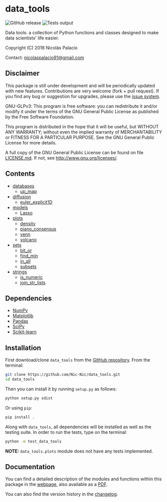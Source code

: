 # data_tools

![GitHub release](https://img.shields.io/badge/release-v0.0.5-blue.svg)
![Tests output](https://img.shields.io/badge/tests-100%25_passed-brightgreen.svg)

Data tools: a collection of Python functions and classes designed to
make data scientists' life easier.

Copyright (C) 2018 Nicolàs Palacio

Contact: [nicolaspalacio91@gmail.com](mailto:nicolaspalacio91@gmail.com)

## Disclaimer

This package is still under development and will be periodically updated
with new features. Contributions are very welcome (fork + pull request).
If you find any bug or suggestion for upgrades, please use the [issue
system](https://github.com/Nic-Nic/data_tools/issues).


GNU-GLPv3:
This program is free software: you can redistribute it and/or modify it
under the terms of the GNU General Public License as published by the
Free Software Foundation.

This program is distributed in the hope that it will be useful, but
WITHOUT ANY WARRANTY; without even the implied warranty of
MERCHANTABILITY or FITNESS FOR A PARTICULAR PURPOSE. See the GNU General
Public License for more details.

A full copy of the GNU General Public License can be found on file
[LICENSE.md](LICENSE.md). If not, see <http://www.gnu.org/licenses/>.

## Contents

- [databases](https://nic-nic.github.io/data_tools/html/databases.html)
    - [up_map](https://nic-nic.github.io/data_tools/html/databases.html#data_tools.databases.up_map)
- [diffusion](https://nic-nic.github.io/data_tools/html/diffusion.html)
    - [euler_explicit1D](https://nic-nic.github.io/data_tools/html/models.html#data_tools.diffusion.euler_explicit1D)
- [models](https://nic-nic.github.io/data_tools/html/models.html)
    - [Lasso](https://nic-nic.github.io/data_tools/html/models.html#data_tools.models.Lasso)
- [plots](https://nic-nic.github.io/data_tools/html/plots.html)
    - [density](https://nic-nic.github.io/data_tools/html/plots.html#data_tools.plots.density)
    - [piano_consensus](https://nic-nic.github.io/data_tools/html/plots.html#data_tools.plots.piano_consensus)
    - [venn](https://nic-nic.github.io/data_tools/html/plots.html#data_tools.plots.venn)
    - [volcano](https://nic-nic.github.io/data_tools/html/plots.html#data_tools.plots.volcano)
- [sets](https://nic-nic.github.io/data_tools/html/sets.html)
    - [bit_or](https://nic-nic.github.io/data_tools/html/sets.html#data_tools.sets.bit_or)
    - [find_min](https://nic-nic.github.io/data_tools/html/sets.html#data_tools.sets.find_min)
    - [in_all](https://nic-nic.github.io/data_tools/html/sets.html#data_tools.sets.in_all)
    - [subsets](https://nic-nic.github.io/data_tools/html/sets.html#data_tools.sets.subsets)
- [strings](https://nic-nic.github.io/data_tools/html/strings.html)
    - [is_numeric](https://nic-nic.github.io/data_tools/html/strings.html#data_tools.strings.is_numeric)
    - [join_str_lists](https://nic-nic.github.io/data_tools/html/strings.html#data_tools.strings.join_str_lists)

## Dependencies

- [NumPy](http://www.numpy.org/)
- [Matplotlib](https://matplotlib.org/)
- [Pandas](https://pandas.pydata.org/)
- [SciPy](https://www.scipy.org/)
- [Scikit-learn](http://scikit-learn.org/stable/index.html)

## Installation

First download/clone `data_tools` from the [GitHub repository](https://github.com/Nic-Nic/data_tools.git).
From the terminal:

```bash
git clone https://github.com/Nic-Nic/data_tools.git
cd data_tools
```

Then you can install it by running `setup.py` as follows:

```bash
python setup.py sdist
```

Or using `pip`:

```bash
pip install .
```

Along with `data_tools`, all dependencies will be installed as well as
the testing suite. In order to run the tests, type on the terminal:

```bash
python -m test_data_tools
```

**NOTE:** `data_tools.plots` module does not have any tests implemented.

## Documentation

You can find a detailed description of the modules and functions within
this package in the [webpage](https://nic-nic.github.io/data_tools/),
also available as a [PDF](/docs/latex/data_tools.pdf).

You can also find the version history in the [changelog](CHANGELOG.md).
